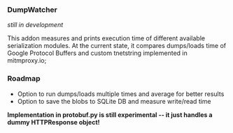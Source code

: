 ### DumpWatcher

_still in development_

This addon measures and prints execution time of different available
serialization modules. At the current state, it compares 
dumps/loads time of Google Protocol Buffers and 
custom tnetstring implemented in mitmproxy.io;

### Roadmap

- Option to run dumps/loads multiple times and average for better
results
- Option to save the blobs to SQLite DB and measure write/read
 time

**Implementation in protobuf.py is still
experimental -- it just handles a dummy HTTPResponse object!**
